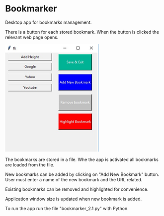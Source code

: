 # Bookmarker

Desktop app for bookmarks management. 

There is a button for each stored bookmark. When the button
is clicked the relevant web page opens.

<img src="https://github.com/EvgeniyJeka/Bookmarker/blob/master/bookmarker_1.jpg" alt="Screenshot" width="300" />

The bookmarks are stored in a file. Whe the app
is activated all bookmarks are loaded from the file.

New bookmarks can be added by clicking on "Add New Bookmark" button.
User must enter a name of the new bookmark and the URL related.

Existing bookmarks can be removed and highlighted for convenience.


Application window size is updated when new bookmark is added.




To run the app run the file "bookmarker_2.1.py" with Python.
